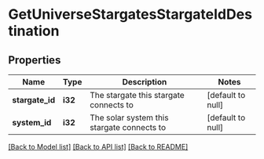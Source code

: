 # GetUniverseStargatesStargateIdDestination

## Properties
Name | Type | Description | Notes
------------ | ------------- | ------------- | -------------
**stargate_id** | **i32** | The stargate this stargate connects to | [default to null]
**system_id** | **i32** | The solar system this stargate connects to | [default to null]

[[Back to Model list]](../README.md#documentation-for-models) [[Back to API list]](../README.md#documentation-for-api-endpoints) [[Back to README]](../README.md)


